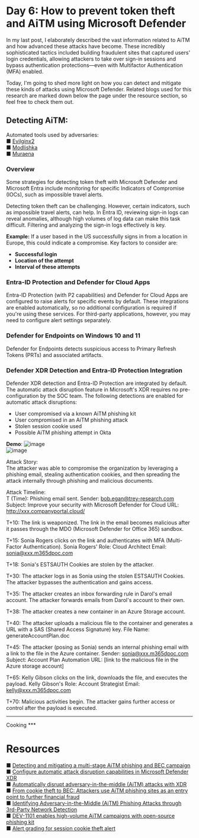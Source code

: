 # Day 6: How to prevent token theft and AiTM using Microsoft Defender
In my last post, I elaborately described the vast information related to AiTM and how advanced these attacks have become. These incredibly sophisticated tactics included building fraudulent sites that captured users' login credentials, allowing attackers to take over sign-in sessions and bypass authentication protections—even with Multifactor Authentication (MFA) enabled.

Today, I'm going to shed more light on how you can detect and mitigate these kinds of attacks using Microsoft Defender. Related blogs used for this research are marked down below the page under the resource section, so feel free to check them out.


## Detecting AiTM:
Automated tools used by adversaries: <br>
■ [Evilginx2](https://github.com/kgretzky/evilginx2)<br>
■ [Modlishka](https://github.com/drk1wi/Modlishka)<br>
■ [Muraena](https://github.com/muraenateam/muraena)<br>


### Overview

Some strategies for detecting token theft with Microsoft Defender and Microsoft Entra include monitoring for specific Indicators of Compromise (IOCs), such as impossible travel alerts. 

Detecting token theft can be challenging. However, certain indicators, such as impossible travel alerts, can help. In Entra ID, reviewing sign-in logs can reveal anomalies, although high volumes of log data can make this task difficult. Filtering and analyzing the sign-in logs effectively is key.

**Example:** If a user based in the US successfully signs in from a location in Europe, this could indicate a compromise. Key factors to consider are:
- **Successful login**
- **Location of the attempt**
- **Interval of these attempts**

### Entra-ID Protection and Defender for Cloud Apps

Entra-ID Protection (with P2 capabilities) and Defender for Cloud Apps are configured to raise alerts for specific events by default. These integrations are enabled automatically, so no additional configuration is required if you're using these services. For third-party applications, however, you may need to configure alert settings separately.

### Defender for Endpoints on Windows 10 and 11

Defender for Endpoints detects suspicious access to Primary Refresh Tokens (PRTs) and associated artifacts.

### Defender XDR Detection and Entra-ID Protection Integration

Defender XDR detection and Entra-ID Protection are integrated by default. The automatic attack disruption feature in Microsoft's XDR requires no pre-configuration by the SOC team. The following detections are enabled for automatic attack disruptions:

- User compromised via a known AiTM phishing kit
- User compromised in an AiTM phishing attack
- Stolen session cookie used
- Possible AiTM phishing attempt in Okta


**Demo**:
![image](https://github.com/user-attachments/assets/4798c256-d28f-427c-be35-b5258cd40568)
<br>
![image](https://github.com/user-attachments/assets/d549fd01-fa46-463f-83dd-ab10047986f3)

Attack Story: <br> 
The attacker was able to compromise the organization by leveraging a phishing email, stealing authentication cookies, and then spreading the attack internally through phishing and malicious documents. 

Attack Timeline:  <br> 
T (Time): Phishing email sent.
Sender: bob.egan@trey-research.com
Subject: Improve your security with Microsoft Defender for Cloud
URL: http://xxx.companyportal.cloud/

T+10: The link is weaponized.
The link in the email becomes malicious after it passes through the MDO (Microsoft Defender for Office 365) sandbox.

T+15: Sonia Rogers clicks on the link and authenticates with MFA (Multi-Factor Authentication).
Sonia Rogers' Role: Cloud Architect
Email: sonia@xxx.m365dpoc.com

T+18: Sonia's ESTSAUTH Cookies are stolen by the attacker.

T+30: The attacker logs in as Sonia using the stolen ESTSAUTH Cookies.
The attacker bypasses the authentication and gains access.

T+35: The attacker creates an inbox forwarding rule in Darol's email account.
The attacker forwards emails from Darol's account to their own.

T+38: The attacker creates a new container in an Azure Storage account.

T+40: The attacker uploads a malicious file to the container and generates a URL with a SAS (Shared Access Signature) key.
File Name: generateAccountPlan.doc

T+45: The attacker (posing as Sonia) sends an internal phishing email with a link to the file in the Azure container.
Sender: sonia@xxx.m365dpoc.com
Subject: Account Plan Automation
URL: [link to the malicious file in the Azure storage account]

T+65: Kelly Gibson clicks on the link, downloads the file, and executes the payload.
Kelly Gibson's Role: Account Strategist
Email: kelly@xxx.m365dpoc.com

T+70: Malicious activities begin.
The attacker gains further access or control after the payload is executed.

---

Cooking ***

# Resources
■ [Detecting and mitigating a multi-stage AiTM phishing and BEC campaign](https://www.microsoft.com/en-us/security/blog/2023/06/08/detecting-and-mitigating-a-multi-stage-aitm-phishing-and-bec-campaign/?msockid=19dba958fccb6dd6182dbd54fd836cb6)<br>
■ [Configure automatic attack disruption capabilities in Microsoft Defender XDR](https://learn.microsoft.com/en-us/defender-xdr/configure-attack-disruption?view=o365-worldwide)<br>
■ [Automatically disrupt adversary-in-the-middle (AiTM) attacks with XDR](https://techcommunity.microsoft.com/t5/microsoft-defender-xdr-blog/automatically-disrupt-adversary-in-the-middle-aitm-attacks-with/ba-p/3821751)<br>
■ [From cookie theft to BEC: Attackers use AiTM phishing sites as an entry point to further financial fraud](https://www.microsoft.com/en-us/security/blog/2022/07/12/from-cookie-theft-to-bec-attackers-use-aitm-phishing-sites-as-entry-point-to-further-financial-fraud/) <br>
■ [Identifying Adversary-in-the-Middle (AiTM) Phishing Attacks through 3rd-Party Network Detection](https://techcommunity.microsoft.com/t5/microsoft-sentinel-blog/identifying-adversary-in-the-middle-aitm-phishing-attacks/ba-p/3991358)<br>
■ [DEV-1101 enables high-volume AiTM campaigns with open-source phishing kit](https://www.microsoft.com/en-us/security/blog/2023/03/13/dev-1101-enables-high-volume-aitm-campaigns-with-open-source-phishing-kit/)<br>
■ [Alert grading for session cookie theft alert](https://learn.microsoft.com/en-us/defender-xdr/session-cookie-theft-alert?view=o365-worldwide) <br>

